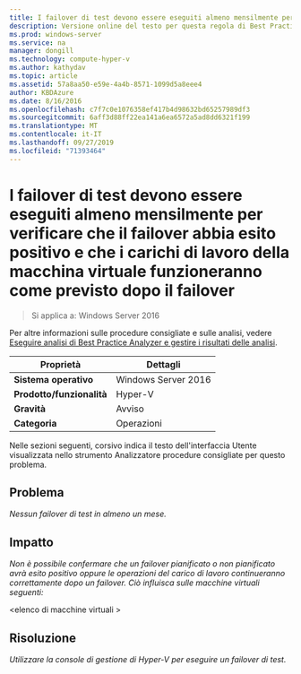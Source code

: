 ```yaml
---
title: I failover di test devono essere eseguiti almeno mensilmente per verificare che il failover abbia esito positivo e che i carichi di lavoro della macchina virtuale funzioneranno come previsto dopo il failover
description: Versione online del testo per questa regola di Best Practices Analyzer.
ms.prod: windows-server
ms.service: na
manager: dongill
ms.technology: compute-hyper-v
ms.author: kathydav
ms.topic: article
ms.assetid: 57a8aa50-e59e-4a4b-8571-1099d5a8eee4
author: KBDAzure
ms.date: 8/16/2016
ms.openlocfilehash: c7f7c0e1076358ef417b4d98632bd65257989df3
ms.sourcegitcommit: 6aff3d88ff22ea141a6ea6572a5ad8dd6321f199
ms.translationtype: MT
ms.contentlocale: it-IT
ms.lasthandoff: 09/27/2019
ms.locfileid: "71393464"
---
```

# <a name="test-failovers-should-be-carried-out-at-least-monthly-to-verify-that-failover-will-succeed-and-that-virtual-machine-workloads-will-operate-as-expected-after-failover"></a>I failover di test devono essere eseguiti almeno mensilmente per verificare che il failover abbia esito positivo e che i carichi di lavoro della macchina virtuale funzioneranno come previsto dopo il failover

>Si applica a: Windows Server 2016

Per altre informazioni sulle procedure consigliate e sulle analisi, vedere [Eseguire analisi di Best Practice Analyzer e gestire i risultati delle analisi](https://go.microsoft.com/fwlink/p/?LinkID=223177).  
  
|Proprietà|Dettagli|  
|-|-|  
|**Sistema operativo**|Windows Server 2016| 
|**Prodotto/funzionalità**|Hyper-V|  
|**Gravità**|Avviso|  
|**Categoria**|Operazioni|  
  
Nelle sezioni seguenti, corsivo indica il testo dell'interfaccia Utente visualizzata nello strumento Analizzatore procedure consigliate per questo problema.  
  
## <a name="issue"></a>Problema  
*Nessun failover di test in almeno un mese.*  
  
## <a name="impact"></a>Impatto  
*Non è possibile confermare che un failover pianificato o non pianificato avrà esito positivo oppure le operazioni del carico di lavoro continueranno correttamente dopo un failover. Ciò influisca sulle macchine virtuali seguenti:*  
  
\<elenco di macchine virtuali >  
  
## <a name="resolution"></a>Risoluzione  
*Utilizzare la console di gestione di Hyper-V per eseguire un failover di test.*  
  


